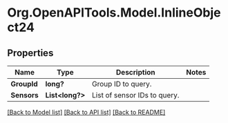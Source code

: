 # Org.OpenAPITools.Model.InlineObject24
## Properties

Name | Type | Description | Notes
------------ | ------------- | ------------- | -------------
**GroupId** | **long?** | Group ID to query. | 
**Sensors** | **List<long?>** | List of sensor IDs to query. | 

[[Back to Model list]](../README.md#documentation-for-models) [[Back to API list]](../README.md#documentation-for-api-endpoints) [[Back to README]](../README.md)

